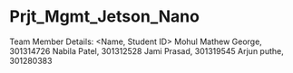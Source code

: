 # Prjt_Mgmt_Jetson_Nano

Team Member Details: <Name, Student ID>
Mohul Mathew George, 301314726
Nabila Patel, 301312528
Jami Prasad, 301319545
Arjun puthe, 301280383
